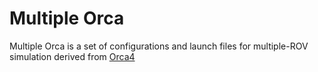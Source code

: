 # Multiple Orca

Multiple Orca is a set of configurations and launch files for multiple-ROV simulation derived from [Orca4](https://github.com/clydemcqueen/orca4)
